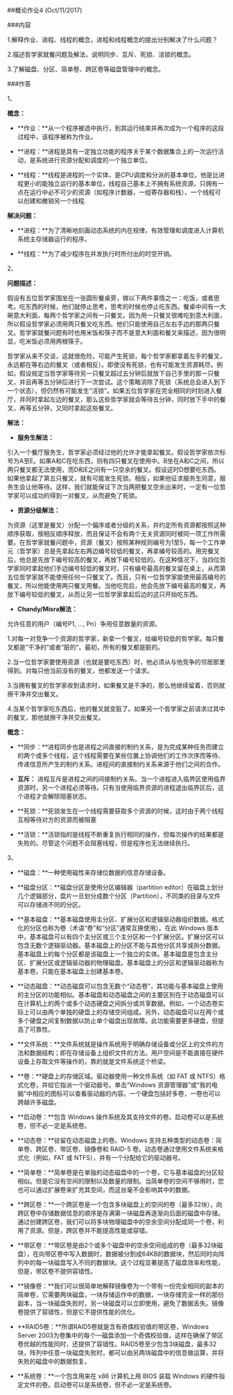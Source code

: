 ##概论作业4 (Oct/11/2017)

###内容

1.解释作业、进程、线程的概念，进程和线程概念的提出分别解决了什么问题？

2.描述哲学家就餐问题及解法，说明同步、互斥、死锁、活锁的概念。

3.了解磁盘、分区、简单卷、跨区卷等磁盘管理中的概念。

###作答

1、

**概念：**

 - **作业：**从一个程序被选中执行，到其运行结束并再次成为一个程序的这段过程中，该程序被称为作业。

 - **进程：**进程是具有一定独立功能的程序关于某个数据集合上的一次运行活动，是系统进行资源分配和调度的一个独立单位。

 - **线程：**线程是进程的一个实体，是CPU调度和分派的基本单位，他是比进程更小的能独立运行的基本单位，线程自己基本上不拥有系统资源，只拥有一点在运行中必不可少的资源（如程序计数器，一组寄存器和栈），一个线程可以创建和撤销另一个线程.

**解决问题：**
 
 - **进程：**为了清晰地刻画动态系统的内在规律，有效管理和调度进入计算机系统主存储器运行的程序。

 - **线程：**为了减少程序在并发执行时所付出的时空开销。

2、

**问题描述：**

假设有五位哲学家围坐在一张圆形餐桌旁，做以下两件事情之一：吃饭，或者思考。吃东西的时候，他们就停止思考，思考的时候也停止吃东西。餐桌中间有一大碗意大利面，每两个哲学家之间有一只餐叉。因为用一只餐叉很难吃到意大利面，所以假设哲学家必须用两只餐叉吃东西。他们只能使用自己左右手边的那两只餐叉。哲学家就餐问题有时也用米饭和筷子而不是意大利面和餐叉来描述，因为很明显，吃米饭必须用两根筷子。

哲学家从来不交谈，这就很危险，可能产生死锁，每个哲学家都拿着左手的餐叉，永远都在等右边的餐叉（或者相反）。即使没有死锁，也有可能发生资源耗尽。例如，假设规定当哲学家等待另一只餐叉超过五分钟后就放下自己手里的那一只餐叉，并且再等五分钟后进行下一次尝试。这个策略消除了死锁（系统总会进入到下一个状态），但仍然有可能发生“活锁”。如果五位哲学家在完全相同的时刻进入餐厅，并同时拿起左边的餐叉，那么这些哲学家就会等待五分钟，同时放下手中的餐叉，再等五分钟，又同时拿起这些餐叉。

**解法：**

 - **服务生解法：**
 
引入一个餐厅服务生，哲学家必须经过他的允许才能拿起餐叉。假设哲学家依次标号为A至E。如果A和C在吃东西，则有四只餐叉在使用中。B坐在A和C之间，所以两只餐叉都无法使用，而D和E之间有一只空余的餐叉。假设这时D想要吃东西。如果他拿起了第五只餐叉，就有可能发生死锁。相反，如果他征求服务生同意，服务生会让他等待。这样，我们就能保证下次当两把餐叉空余出来时，一定有一位哲学家可以成功的得到一对餐叉，从而避免了死锁。

 - **资源分级解法：**

为资源（这里是餐叉）分配一个偏序或者分级的关系，并约定所有资源都按照这种顺序获取，按相反顺序释放，而且保证不会有两个无关资源同时被同一项工作所需要。在哲学家就餐问题中，资源（餐叉）按照某种规则编号为1至5，每一个工作单元（哲学家）总是先拿起左右两边编号较低的餐叉，再拿编号较高的。用完餐叉后，他总是先放下编号较高的餐叉，再放下编号较低的。在这种情况下，当四位哲学家同时拿起他们手边编号较低的餐叉时，只有编号最高的餐叉留在桌上，从而第五位哲学家就不能使用任何一只餐叉了。而且，只有一位哲学家能使用最高编号的餐叉，所以他能使用两只餐叉用餐。当他吃完后，他会先放下编号最高的餐叉，再放下编号较低的餐叉，从而让另一位哲学家拿起后边的这只开始吃东西。

 - **Chandy/Misra解法：**

允许任意的用户（编号P1, ..., Pn）争用任意数量的资源。

1.对每一对竞争一个资源的哲学家，新拿一个餐叉，给编号较低的哲学家。每只餐叉都是“干净的”或者“脏的”。最初，所有的餐叉都是脏的。

2.当一位哲学家要使用资源（也就是要吃东西）时，他必须从与他竞争的邻居那里得到。对每只他当前没有的餐叉，他都发送一个请求。

3.当拥有餐叉的哲学家收到请求时，如果餐叉是干净的，那么他继续留着，否则就擦干净并交出餐叉。

4.当某个哲学家吃东西后，他的餐叉就变脏了。如果另一个哲学家之前请求过其中的餐叉，那他就擦干净并交出餐叉。

**概念：**

 - **同步：**进程同步也是进程之间直接的制约关系，是为完成某种任务而建立的两个或多个线程，这个线程需要在某些位置上协调他们的工作次序而等待、传递信息所产生的制约关系。进程间的直接制约关系来源于他们之间的合作。

 - **互斥：** 进程互斥是进程之间的间接制约关系。当一个进程进入临界区使用临界资源时，另一个进程必须等待。只有当使用临界资源的进程退出临界区后，这个进程才会解除阻塞状态。

 - **死锁：**死锁发生在一个线程需要获取多个资源的时候，这时由于两个线程互相等待对方的资源而被阻塞

 - **活锁：**活锁指的是线程不断重复执行相同的操作，但每次操作的结果都是失败的。尽管这个问题不会阻塞线程，但是程序也无法继续执行。

3、

 - **磁盘：**一种使用磁性来存储位数据的信息存储设备。

 - **磁盘分区：**磁盘分区是使用分区编辑器（partition editor）在磁盘上划分几个逻辑部分，盘片一旦划分成数个分区（Partition），不同类的目录与文件可以存储进不同的分区。

 - **基本磁盘：**基本磁盘使用主分区、扩展分区和逻辑驱动器组织数据。格式化的分区也称为卷（术语“卷”和“分区”通常互换使用）。在此 Windows 版本中，基本磁盘可以有四个主分区或三个主分区和一个扩展分区。扩展分区可以包含无数个逻辑驱动器。基本磁盘上的分区不能与其他分区共享或拆分数据。基本磁盘上的每个分区都是该磁盘上一个独立的实体。基本磁盘是包含主分区、扩展分区或逻辑驱动器的物理磁盘。基本磁盘上的分区和逻辑驱动器称为基本卷。只能在基本磁盘上创建基本卷。

 - **动态磁盘：**动态磁盘可以包含无数个“动态卷”，其功能与基本磁盘上使用的主分区的功能相似。基本磁盘和动态磁盘之间的主要区别在于动态磁盘可以在计算机上的两个或多个动态硬盘之间拆分或共享数据。例如，一个动态卷实际上可以由两个单独的硬盘上的存储空间组成。另外，动态磁盘可以在两个或多个硬盘之间复制数据以防止单个磁盘出现故障。此功能需要更多硬盘，但提高了可靠性。

 - **文件系统：**文件系统就是操作系统用于明确存储设备或分区上的文件的方法和数据结构；即在存储设备上组织文件的方法。用户空间是不能直接在硬件设备上存取文件等操作的，靠的就是文件系统这个桥梁。

 - **卷：**硬盘上的存储区域。驱动器使用一种文件系统（如 FAT 或 NTFS）格式化卷，并给它指派一个驱动器号。单击“Windows 资源管理器”或“我的电脑”中相应的图标可以查看驱动器的内容。一个硬盘包括好多卷，一卷也可以跨越许多磁盘。

 - **启动卷：**包含 Windows 操作系统及其支持文件的卷。启动卷可以是系统卷，但不必一定是系统卷。

 - **动态卷：**驻留在动态磁盘上的卷。Windows 支持五种类型的动态卷：简单卷、跨区卷、带区卷、镜像卷和 RAID-5 卷。动态卷通过使用文件系统来格式化（例如，FAT 或 NTFS），并有一个分配给它的驱动器号。

 - **简单卷：**简单卷是在单独的动态磁盘中的一个卷，它与基本磁盘的分区较相似。但是它没有空间的限制以及数量的限制。当简单卷的空间不够用时，您也可以通过扩展卷来扩充其空间，而这丝毫不会影响其中的数据。

 - **跨区卷：**一个跨区卷是一个包含多块磁盘上的空间的卷（最多32块），向跨区卷中存储数据信息的顺序是存满第一块磁盘再逐渐向后面的磁盘中存储。通过创建跨区卷，我们可以将多块物理磁盘中的空余空间分配成同一个卷，利用了资源。但是，跨区卷并不能提高性能或容错。

 - **带区卷：**带区卷是由2个或多个磁盘中的空余空间组成的卷（最多32块磁盘），在向带区卷中写入数据时，数据被分割成64KB的数据块，然后同时向阵列中的每一块磁盘写入不同的数据块。这个过程显著提高了磁盘效率和性能，但是，带区卷不提供容错性。

 - **镜像卷：**我们可以很简单地解释镜像卷为一个带有一份完全相同的副本的简单卷，它需要两块磁盘，一块存储运作中的数据，一块存储完全一样的那份副本，当一块磁盘失败时，另一块磁盘可以立即使用，避免了数据丢失。镜像卷提供了容错性，但是它不提供性能的优化。

 - **RAID5卷：**所谓RAID5卷就是含有奇偶校验值的带区卷，Windows Server 2003为卷集中的每个一磁盘添加一个奇偶校验值，这样在确保了带区卷优越的性能同时，还提供了容错性。RAID5卷至少包含3块磁盘，最多32块，阵列中任意一块磁盘失败时，都可以由另两块磁盘中的信息做运算，并将失败的磁盘中的数据恢复。

 - **系统卷：**一个包含用来在 x86 计算机上用 BIOS 装载 Windows 的硬件指定文件的卷。启动卷可以是系统卷，但不必一定是系统卷。




